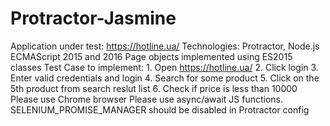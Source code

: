 # Protractor-Jasmine
Application under test: https://hotline.ua/  Technologies: Protractor, Node.js ECMAScript 2015 and 2016 Page objects implemented using ES2015 classes Test Case to implement: 1. Open https://hotline.ua/  2. Click login  3. Enter valid credentials and login  4. Search for some product  5. Click on the 5th product from search reslut list  6. Check if price is less than 10000  Please use Chrome browser Please use async/await JS functions.  SELENIUM_PROMISE_MANAGER should be disabled in Protractor config
